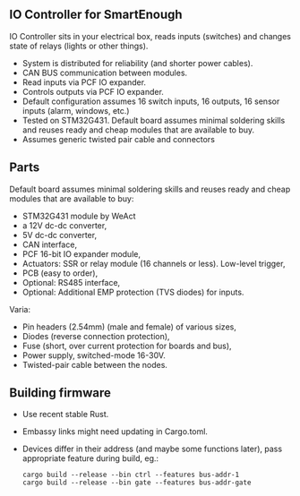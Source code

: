 IO Controller for SmartEnough
-----------------------------

IO Controller sits in your electrical box, reads inputs (switches) and changes
state of relays (lights or other things).

- System is distributed for reliability (and shorter power cables).
- CAN BUS communication between modules.
- Read inputs via PCF IO expander.
- Controls outputs via PCF IO expander.
- Default configuration assumes 16 switch inputs, 16 outputs, 16 sensor inputs
  (alarm, windows, etc.)
- Tested on STM32G431. Default board assumes minimal soldering skills and reuses
  ready and cheap modules that are available to buy.
- Assumes generic twisted pair cable and connectors


Parts
-----

Default board assumes minimal soldering skills and reuses
ready and cheap modules that are available to buy:
- STM32G431 module by WeAct
- a 12V dc-dc converter,
- 5V dc-dc converter,
- CAN interface,
- PCF 16-bit IO expander module,
- Actuators: SSR or relay module (16 channels or less). Low-level trigger,
- PCB (easy to order),
- Optional: RS485 interface,
- Optional: Additional EMP protection (TVS diodes) for inputs.

Varia:
- Pin headers (2.54mm) (male and female) of various sizes,
- Diodes (reverse connection protection),
- Fuse (short, over current protection for boards and bus),
- Power supply, switched-mode 16-30V.
- Twisted-pair cable between the nodes.


Building firmware
-----------------
- Use recent stable Rust.
- Embassy links might need updating in Cargo.toml.
- Devices differ in their address (and maybe some functions later), pass
  appropriate feature during build, eg.:

      cargo build --release --bin ctrl --features bus-addr-1
      cargo build --release --bin gate --features bus-addr-gate
